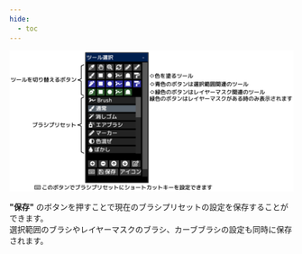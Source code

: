 ```yaml
---
hide:
  - toc
---
```


<!-- https://steamcommunity.com/sharedfiles/filedetails/?id=2953742645 -->

![select_tool](./image/select_tool.png)

__"保存"__ のボタンを押すことで現在のブラシプリセットの設定を保存することができます。 <br />
選択範囲のブラシやレイヤーマスクのブラシ、カーブブラシの設定も同時に保存されます。
